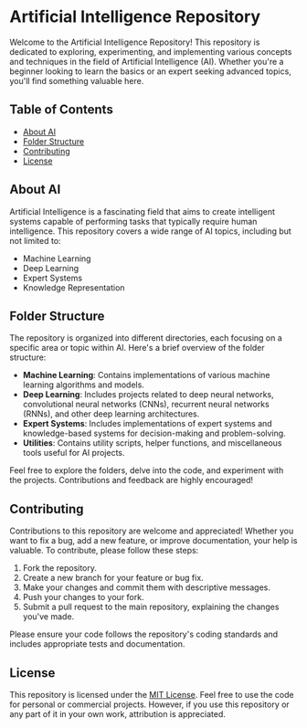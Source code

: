 # Artificial Intelligence Repository

Welcome to the Artificial Intelligence Repository! This repository is dedicated to exploring, experimenting, and implementing various concepts and techniques in the field of Artificial Intelligence (AI). Whether you're a beginner looking to learn the basics or an expert seeking advanced topics, you'll find something valuable here.

## Table of Contents

- [About AI](#about-ai)
- [Folder Structure](#folder-structure)
- [Contributing](#contributing)
- [License](#license)

## About AI

Artificial Intelligence is a fascinating field that aims to create intelligent systems capable of performing tasks that typically require human intelligence. This repository covers a wide range of AI topics, including but not limited to:

- Machine Learning
- Deep Learning
- Expert Systems
- Knowledge Representation

## Folder Structure
The repository is organized into different directories, each focusing on a specific area or topic within AI. Here's a brief overview of the folder structure:

- **Machine Learning**: Contains implementations of various machine learning algorithms and models.
- **Deep Learning**: Includes projects related to deep neural networks, convolutional neural networks (CNNs), recurrent neural networks (RNNs), and other deep learning architectures.
- **Expert Systems**: Includes implementations of expert systems and knowledge-based systems for decision-making and problem-solving.
- **Utilities**: Contains utility scripts, helper functions, and miscellaneous tools useful for AI projects.

Feel free to explore the folders, delve into the code, and experiment with the projects. Contributions and feedback are highly encouraged!

## Contributing

Contributions to this repository are welcome and appreciated! Whether you want to fix a bug, add a new feature, or improve documentation, your help is valuable. To contribute, please follow these steps:

1. Fork the repository.
2. Create a new branch for your feature or bug fix.
3. Make your changes and commit them with descriptive messages.
4. Push your changes to your fork.
5. Submit a pull request to the main repository, explaining the changes you've made.

Please ensure your code follows the repository's coding standards and includes appropriate tests and documentation.

## License

This repository is licensed under the [MIT License](LICENSE). Feel free to use the code for personal or commercial projects. However, if you use this repository or any part of it in your own work, attribution is appreciated.
